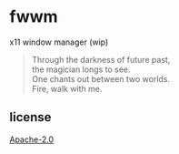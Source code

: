 # fwwm

x11 window manager (wip)

> Through the darkness of future past,  
> the magician longs to see.  
> One chants out between two worlds.  
> Fire, walk with me.

## license

[Apache-2.0](LICENSE)
